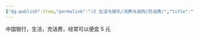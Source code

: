 ```yaml
---
{"dg-publish":true,"permalink":"/2 生活与娱乐/消费与选购/充话费/","title":"充话费"}
---
```



中国银行，生活，充话费，经常可以便宜 5 元